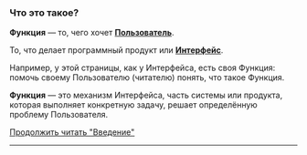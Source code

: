 ### Что это такое?

**Функция** — то, чего хочет [**Пользователь**](Пользователь.md).

То, что делает программный продукт или [**Интерфейс**](Интерфейс.md).

Например, у этой страницы, как у Интерфейса, есть своя Функция: помочь своему Пользователю (читателю) понять, что такое Функция.

**Функция** — это механизм Интерфейса, часть системы или продукта, которая выполняет конкретную задачу, решает определённую проблему Пользователя.

[Продолжить читать "Введение"](Введение.md#так-что-же-такое-ценностная-сетка)

***
